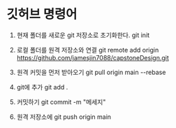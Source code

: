 # 깃허브 명령어
1. 현재 폴더를 새로운 git 저장소로 초기화한다.
git init

1. 로컬 폴더를 원격 저장소와 연결
git remote add origin https://github.com/jamesjin7088/capstoneDesign.git

2. 원격 커밋을 먼저 받아오기
git pull origin main --rebase

3. git에 추가
git add .

4. 커밋하기
git commit -m "메세지"

5. 원격 저장소에
git push  origin main
